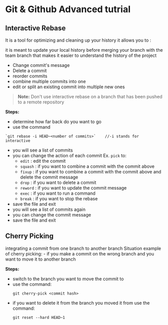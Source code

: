 # Git & Github Advanced tutrial

## Interactive Rebase

It is a tool for optimizing and cleaning up your history
it allows you to :

it is meant to update your local history before merging your branch with the team branch that makes it easier to understand the history of the project

- Change commit's message
- Delete a commit
- reorder commits
- combine multiple commits into one
- edit or split an existing commit into multiple new ones

> **Note:** Don't use interactive rebase on a branch that has been pushed to a remote repository

**Steps:**

- determine how far back do you want to go
- use the command

```
`git rebase -i HEAD~<number of commits>`    //-i stands for interactive
```

- you will see a list of commits
- you can change the action of each commit Ex. `pick` to:
  - `edit` : edit the commit
  - `squash` : if you want to combine a commit with the commit above
  - `fixup` : if you want to combine a commit with the commit above and delete the commit message
  - `drop` : if you want to delete a commit
  - `reword` : if you want to update the commit message
  - `exec` : if you want to run a command
  - `break` : if you want to stop the rebase
- save the file and exit
- you will see a list of commits again
- you can change the commit message
- save the file and exit

## Cherry Picking

integrating a commit from one branch to another branch
Situation example of cherry picking: - if you make a commit on the wrong branch and you want to move it to another branch

**Steps:**

- switch to the branch you want to move the commit to
- use the command:
  ```
  git cherry-pick <commit hash>
  ```
- if you want to delete it from the branch you moved it from use the command:
  ```
  git reset --hard HEAD~1
  ```
